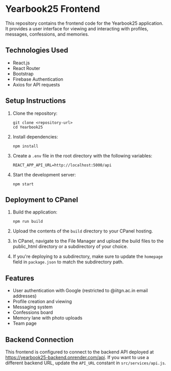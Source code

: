# Yearbook25 Frontend

This repository contains the frontend code for the Yearbook25 application. It provides a user interface for viewing and interacting with profiles, messages, confessions, and memories.

## Technologies Used

- React.js
- React Router
- Bootstrap
- Firebase Authentication
- Axios for API requests

## Setup Instructions

1. Clone the repository:
   ```
   git clone <repository-url>
   cd Yearbook25
   ```

2. Install dependencies:
   ```
   npm install
   ```

3. Create a `.env` file in the root directory with the following variables:
   ```
   REACT_APP_API_URL=http://localhost:5000/api
   ```

4. Start the development server:
   ```
   npm start
   ```

## Deployment to CPanel

1. Build the application:
   ```
   npm run build
   ```

2. Upload the contents of the `build` directory to your CPanel hosting.

3. In CPanel, navigate to the File Manager and upload the build files to the public_html directory or a subdirectory of your choice.

4. If you're deploying to a subdirectory, make sure to update the `homepage` field in `package.json` to match the subdirectory path.

## Features

- User authentication with Google (restricted to @iitgn.ac.in email addresses)
- Profile creation and viewing
- Messaging system
- Confessions board
- Memory lane with photo uploads
- Team page

## Backend Connection

This frontend is configured to connect to the backend API deployed at https://yearbook25-backend.onrender.com/api. If you want to use a different backend URL, update the `API_URL` constant in `src/services/api.js`.
